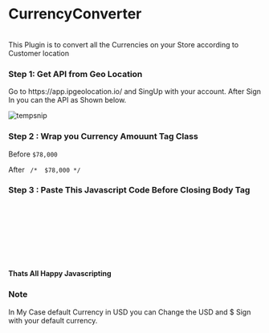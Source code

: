 # CurrencyConverter

<br>This Plugin is to convert all the Currencies on your Store according to  Customer location </br>


<h3>Step 1: Get API from Geo Location</h3>
 Go to https://app.ipgeolocation.io/ and SingUp with your account.
 After Sign In you can the API as Shown below.
 
![tempsnip](https://user-images.githubusercontent.com/121421319/210345543-fc5a4ff8-2cfa-424c-9638-36e3b59c8e7a.png)

 <h3>Step 2 : Wrap you Currency Amouunt Tag Class</h3>
 
 Before
 <code>$78,000</code>
 
 After 
 <code>
/* <span class="money"> $78,000 </span>*/
</code>
 
 <h3>Step 3 : Paste This Javascript Code Before Closing Body Tag</h3>
 
 <code>
 <script src="https://cdn.jsdelivr.net/npm/ip-geolocation-api-jquery-sdk@1.1.0/ipgeolocation.min.js"></script>
<script src="https://cdn.shopify.com/s/javascripts/currencies.js"></script>
<script src="https://cdnjs.cloudflare.com/ajax/libs/jquery/3.1.0/jquery.min.js"></script>

<script>
  function setCookie(key, value, expiry) {
    var expires = new Date();
    expires.setTime(expires.getTime() + (expiry * 24 * 60 * 60 * 1000));
    document.cookie = key + '=' + value + ';expires=' + expires.toUTCString() + ';path=/';
  }

  function setLocalCurrency(response) {

    if (response) {
      setCookie('cart_currency', response.currency.code, '1');
      console.log(response.ip);
        
        $('.money').each(function(index, el) {
        var Val = (parseInt(Currency.convert( parseInt(this.innerHTML.replace('$','')) ,'USD',response.currency.code))).toLocaleString();
        $(el).html(response.currency.symbol+''+Val);
        });

    }
  }

  _ipgeolocation.makeAsyncCallsToAPI(false);
  _ipgeolocation.enableSessionStorage(true);
  _ipgeolocation.setFields("currency");
  _ipgeolocation.getGeolocation(setLocalCurrency, "YOUR_API_HERE");
</script>
 </code>
 
 <h4> Thats All Happy Javascripting</h4>
 
 
 <h3>Note</h3>
 <p>
 In My Case default Currency in USD you can Change the USD and $ Sign with your default currency.
 </p>
 
